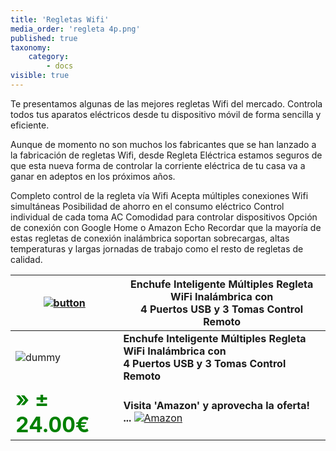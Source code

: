 ```yaml
---
title: 'Regletas Wifi'
media_order: 'regleta 4p.png'
published: true
taxonomy:
    category:
        - docs
visible: true
---
```


Te presentamos algunas de las mejores regletas Wifi del mercado. Controla todos tus aparatos eléctricos desde tu dispositivo móvil de forma sencilla y eficiente.

Aunque de momento no son muchos los fabricantes que se han lanzado a la fabricación de regletas Wifi, desde Regleta Eléctrica estamos seguros de que esta nueva forma de controlar la corriente eléctrica de tu casa va a ganar en adeptos en los próximos años.

Completo control de la regleta vía Wifi Acepta múltiples conexiones Wifi simultáneas Posibilidad de ahorro en el consumo eléctrico Control individual de cada toma AC Comodidad para controlar dispositivos Opción de conexión con Google Home o Amazon Echo Recordar que la mayoría de estas regletas de conexión inalámbrica soportan sobrecargas, altas temperaturas y largas jornadas de trabajo como el resto de regletas de calidad.


| [![button](https://dabuttonfactory.com/button.png?t=Oferta!&f=Roboto-Bold&ts=24&tc=fff&tshs=1&tshc=c00&hp=20&vp=8&c=5&bgt=gradient&bgc=900&ebgc=900)](#)   | **Enchufe Inteligente Múltiples Regleta WiFi Inalámbrica con <br />4 Puertos USB y 3 Tomas Control Remoto**   |
|-------------|-------------|
| ![dummy](https://dummyimage.com/200x200/474/fff.png&text=200x200) | **Enchufe Inteligente Múltiples Regleta WiFi Inalámbrica con <br />4 Puertos USB y 3 Tomas Control Remoto**  |
|  <span style="color:green; font-size:2.1em;">**» ± 24.00€**</span> | **Visita 'Amazon' y aprovecha la oferta! ...**  [![Amazon](https://images-na.ssl-images-amazon.com/images/G/01/associates/remote-buy-box/buy1.gif)](#) |




